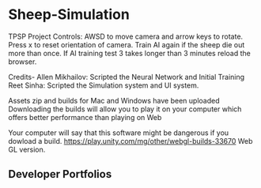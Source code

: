 # Sheep-Simulation
TPSP Project Controls: AWSD to move camera and arrow keys to rotate. Press x to reset orientation of camera. Train AI again if the sheep die out more than once. If AI training test 3 takes longer than 3 minutes reload the browser.

Credits- Allen Mikhailov: Scripted the Neural Network and Initial Training 
Reet Sinha: Scripted the Simulation system and UI system. 

Assets zip and builds for Mac and Windows have been uploaded Downloading the builds will allow you to play it on your computer which offers better performance than playing on Web

Your computer will say that this software might be dangerous if you dowload a build.
https://play.unity.com/mg/other/webgl-builds-33670 Web GL version.

## Developer Portfolios

